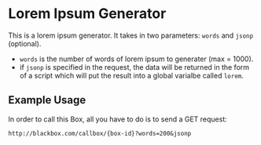 # Lorem Ipsum Generator
This is a lorem ipsum generator. It takes in two parameters: `words` and `jsonp` (optional).

* `words` is the number of words of lorem ipsum to generater (max = 1000).
* if `jsonp` is specified in the request, the data will be returned in the form of a script 
which will put the result into a global varialbe called `lorem`.

## Example Usage
In order to call this Box, all you have to do is to send a GET request:

	http://blackbox.com/callbox/{box-id}?words=200&jsonp

